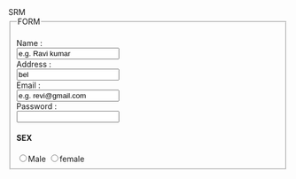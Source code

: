 <html>
  <head>
    SRM
  </head>
  <body>
    <from>
      <fieldset>
      <legend>FORM</legend>
      <br/>
       Name :<br/> <input type = "text" name = "user_name" size = "20" value = "e.g. Ravi kumar" maxlength = "20">
      <br/>
       Address :<br/> <input type = "text" name = "user_name" size = "20" value = "bel" maxlength = "20">
       <br/>
      Email :<br/> <input type = "text" email = "email_id" size = "20" value = "e.g. revi@gmail.com" maxlength = "20"> 
      <br/>
    Password : <br/><input type = "Password" name = "user_pass"> 
    <br/>
     <h4>SEX</h4>
     <input type="radio" value="m" name="gender">Male
      <input type="radio" value="f" name="gender">female
    </fieldset>
    </from>
  </body>
  </html>
